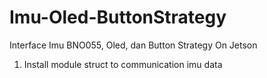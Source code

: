 # Imu-Oled-ButtonStrategy
Interface Imu BNO055, Oled, dan Button Strategy On Jetson 

1. Install module struct to communication imu data
